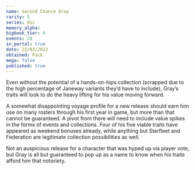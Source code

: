 ```yaml
---
name: Second Chance Gray
rarity: 5
series: dsc
memory_alpha:
bigbook_tier: 6
events: 29
in_portal: true
date: 22/03/2022
obtained: Pack
mega: false
published: true
---
```


Even without the potential of a hands-on-hips collection (scrapped due to the high percentage of Janeway variants they’d have to include), Gray’s traits will look to do the heavy lifting for his value moving forward.

A somewhat disappointing voyage profile for a new release should earn him use on many rosters through his first year in game, but more than that cannot be guaranteed. A pivot from there will need to include value spikes in the forms of events and collections. Four of his five viable traits have appeared as weekend bonuses already, while anything but Starfleet and Federation are legitimate collection possibilities as well.

Not an auspicious release for a character that was hyped up via player vote, but Gray is all but guaranteed to pop up as a name to know when his traits afford him that notoriety.
